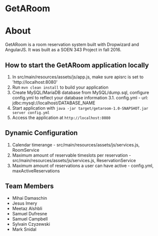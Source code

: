 # GetARoom

# About
GetARoom is a room reservation system built with Dropwizard and AngularJS. It was built as a SOEN 343 Project in fall 2016.


## How to start the GetARoom application locally

1. In src/main/resources/assets/js/app.js, make sure apisrc is set to 'http://localhost:8080'
2. Run `mvn clean install` to build your application
3. Create MySQL/MariaDB database from MySQL/dump.sql, configure config.yml to reflect your database information
	3.1. config.yml - url: jdbc:mysql://localhost/DATABASE_NAME
4. Start application with `java -jar target/getaroom-1.0-SNAPSHOT.jar server config.yml`
5. Access the application at `http://localhost:8080`


## Dynamic Configuration

1. Calendar timerange - src/main/resources/assets/js/services.js, RoomService
2. Maximum amount of reservable timeslots per reservation - src/main/resources/assets/js/services.js, ReservationService
3. Maximum amount of reservations a user can have active - config.yml, maxActiveReservations


## Team Members

- Mihai Damaschin
- Jesus Imery
- Meetaz Alshbli
- Samuel Dufresne
- Samuel Campbell
- Sylvain Czyzewski
- Mark Snidal